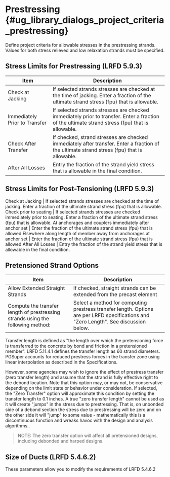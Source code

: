 Prestressing {#ug_library_dialogs_project_criteria_prestressing}
==============================================
Define project criteria for allowable stresses in the prestressing strands. Values for both stress relieved and low relaxation strands must be specified.

Stress Limits for Prestressing (LRFD 5.9.3)
-------------------------------------------

Item | Description
-----|--------------
Check at Jacking | If selected strands stresses are checked at the time of jacking. Enter a fraction of the ultimate strand stress (fpu) that is allowable.
Immediately Prior to Transfer | If selected strands stresses are checked immediately prior to transfer. Enter a fraction of the ultimate strand stress (fpu) that is allowable.
Check After Transfer | If checked, strand stresses are checked immediately after transfer.  Enter a fraction of the ultimate strand stress (fpu) that is allowable.
After All Losses | Entry the fraction of the strand yield stress that is allowable in the final condition.


Stress Limits for Post-Tensioning (LRFD 5.9.3)
------------------------------------------------
Check at Jacking | If selected strands stresses are checked at the time of jacking. Enter a fraction of the ultimate strand stress (fpu) that is allowable.
Check prior to seating | If selected strands stresses are checked immediately prior to seating. Enter a fraction of the ultimate strand stress (fpu) that is allowable.
At anchorages and couplers immediately after anchor set | Enter the fraction of the ultimate strand stress (fpu) that is allowed
Elsewhere along length of member away from anchorages at anchor set | Enter the fraction of the ultimate strand stress (fpu) that is allowed
After All Losses | Entry the fraction of the strand yield stress that is allowable in the final condition.

Pretensioned Strand Options
---------------------------

Item | Description
----|------------
Allow Extended Straight Strands | If checked, straight strands can be extended from the precast element
Compute the transfer length of prestressing strands using the following method: | Select a method for computing prestress transfer length. Options are per LRFD specifications and "Zero Length". See discussion below.

Transfer length is defined as "the length over which the pretensioning force is transferred to the concrete by bond and friction in a pretensioned member". LRFD 5.11.4.1 defines the transfer length as 60 strand diameters. PGSuper accounts for reduced prestress forces in the transfer zone using linear interpolation as described in the Specifications.

However, some agencies may wish to ignore the effect of prestress transfer (zero transfer length) and assume that the strand is fully effective right to the debond location. Note that this option may, or may not, be conservative depending on the limit state or behavior under consideration.  If selected, the "Zero Transfer" option will approximate this condition by setting the transfer length to 0.1 inches. A true "zero transfer length" cannot be used as it will create "jumps" in the stress due to prestressing. That is, on unbonded side of a debond section the stress due to prestressing will be zero and on the other side it will "jump" to some value - mathematically this is a discontinuous function and wreaks havoc with the design and analysis algorithms..

> NOTE: The zero transfer option will affect all pretensioned designs, including debonded and harped designs.


Size of Ducts (LRFD 5.4.6.2)
----------------------------
These parameters allow you to modify the requirements of LRFD 5.4.6.2
